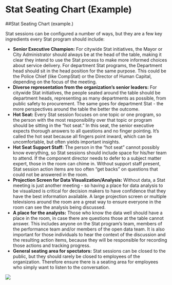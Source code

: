 # Stat Seating Chart (Example)

\##Stat Seating Chart (example.)

Stat sessions can be configured a number of ways, but they are a few key ingredients every Stat program should include:

* **Senior Executive Champion:** For citywide Stat initiatives, the Mayor or City Administrator should always be at the head of the table, making it clear they intend to use the Stat process to make more informed choices about service delivery. For department Stat programs, the Department head should sit in the head position for the same purpose. This could be the Police Chief (like CompStat) or the Director of Human Capital, depending on the focus of the meeting.
* **Diverse representation from the organization’s senior leaders:** For citywide Stat initiatives, the people seated around the table should be department heads, representing as many departments as possible, from public safety to procurement. The same goes for department Stat - the more perspectives around the table the better the outcome.
* **Hot Seat:** Every Stat session focuses on one topic or one program, so the person with the most responsibility over that topic or program should be sitting in the “hot seat.” In this seat, the senior executive expects thorough answers to all questions and no finger pointing. It’s called the hot seat because all fingers point inward, which can be uncomfortable, but often yields important insights.
* **Hot Seat Support Staff:** The person in the “hot seat” cannot possibly know everything, so Stat sessions should include space for his/her team to attend. If the component director needs to defer to a subject matter expert, those in the room can chime in. Without support staff present, Stat session action items are too often “get backs” on questions that could not be answered in the room.
* **Projection Screen for Data Visualization/Analysis:** Without data, a Stat meeting is just another meeting - so having a place for data analysis to be visualized is critical for decision makers to have confidence that they have the best information available. A large projection screen or multiple televisions around the room are a great way to ensure everyone in the room can see the analysis being discussed.
* **A place for the analysts:** Those who know the data well should have a place in the room, in case there are questions those at the table cannot answer. This includes anyone on the Stat program’s team, members of the performance team and/or members of the open data team. It is also important for those individuals to hear the context of the discussion and the resulting action items, because they will be responsible for recording those actions and tracking progress.
* **General seating area for spectators:** Stat sessions can be closed to the public, but they should rarely be closed to employees of the organization. Therefore ensure there is a seating area for employees who simply want to listen to the conversation.

![](https://raw.githubusercontent.com/govex/performance-management-getting-started/master/Pics/Stat%20Seating%20chart.png)
